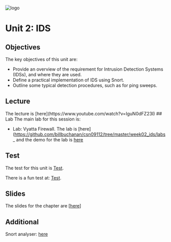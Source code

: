 ![logo](https://github.com/billbuchanan/csn09112/blob/master/zadditional/top_csn09112.png)

# Unit 2: IDS
## Objectives
The key objectives of this unit are:</p>

* Provide  an overview of the requirement for Intrusion Detection Systems (IDSs), and  where they are used.</li>
* Define  a practical implementation of IDS using Snort.</li>
* Outline  some typical detection procedures, such as for ping sweeps.</li>


## Lecture
<p>The lecture is [here](https://www.youtube.com/watch?v=IguN0dFZ23I)
## Lab
The main lab for this session is:</p>

* Lab: Vyatta Firewall. The lab is [here](https://github.com/billbuchanan/csn09112/tree/master/week02_ids/labs_ and the demo for the lab is [here](https://youtu.be/ACldSA_uKM0)
  

## Test
The test for this unit is <a href="https://asecuritysite.com/tests/tests?sortBy=sfc02">Test</a>.

There is a fun test at: <a href="https://asecuritysite.com/tests/fun?sortBy=sfc02">Test</a>.

## Slides
<p>The slides for the chapter are [<a href="https://github.com/billbuchanan/csn09112/blob/master/week02_ids/lecture/unit02_ids.pdf">here</a>]</p>

## Additional
Snort analyser: <a href="https://asecuritysite.com/forensics/snort2">here</a>

